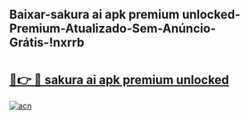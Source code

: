 
## Baixar-sakura ai apk premium unlocked-Premium-Atualizado-Sem-Anúncio-Grátis-!nxrrb

# <h2><a href="https://andorid.site?title=sakura_ai_apk_premium_unlocked&ref=27">🔗👉 🔴 sakura ai apk premium unlocked</a></h2>

[![acn](https://github.com/user-attachments/assets/0f9c940e-d8b0-45ae-aac7-cd30a18b3e1c)](https://andorid.site?title=sakura_ai_apk_premium_unlocked&ref=27)

